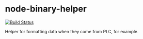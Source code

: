 # node-binary-helper

[![Build Status](https://travis-ci.org/AurelienC/node-binary-helper.svg?branch=master)](https://travis-ci.org/AurelienC/node-binary-helper)

Helper for formatting data when they come from PLC, for example.

